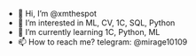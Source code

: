 - 👋 Hi, I’m @xmthespot
- 👀 I’m interested in ML, CV, 1C, SQL, Python
- 🌱 I’m currently learning 1C, Python, ML
- 📫 How to reach me? telegram: @mirage10109
